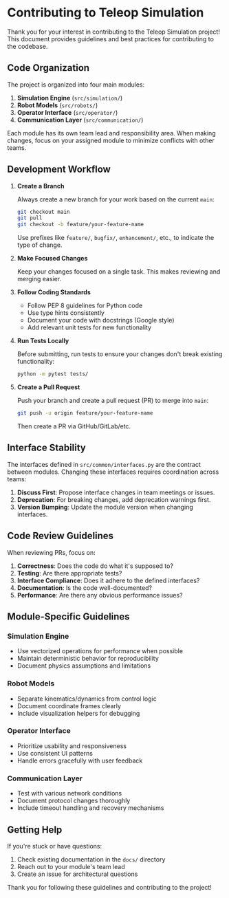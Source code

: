 # Contributing to Teleop Simulation

Thank you for your interest in contributing to the Teleop Simulation project! This document provides guidelines and best practices for contributing to the codebase.

## Code Organization

The project is organized into four main modules:

1. **Simulation Engine** (`src/simulation/`)
2. **Robot Models** (`src/robots/`)
3. **Operator Interface** (`src/operator/`)
4. **Communication Layer** (`src/communication/`)

Each module has its own team lead and responsibility area. When making changes, focus on your assigned module to minimize conflicts with other teams.

## Development Workflow

1. **Create a Branch**
   
   Always create a new branch for your work based on the current `main`:
   
   ```bash
   git checkout main
   git pull
   git checkout -b feature/your-feature-name
   ```
   
   Use prefixes like `feature/`, `bugfix/`, `enhancement/`, etc., to indicate the type of change.

2. **Make Focused Changes**
   
   Keep your changes focused on a single task. This makes reviewing and merging easier.

3. **Follow Coding Standards**
   
   - Follow PEP 8 guidelines for Python code
   - Use type hints consistently
   - Document your code with docstrings (Google style)
   - Add relevant unit tests for new functionality

4. **Run Tests Locally**
   
   Before submitting, run tests to ensure your changes don't break existing functionality:
   
   ```bash
   python -m pytest tests/
   ```

5. **Create a Pull Request**
   
   Push your branch and create a pull request (PR) to merge into `main`:
   
   ```bash
   git push -u origin feature/your-feature-name
   ```
   
   Then create a PR via GitHub/GitLab/etc.

## Interface Stability

The interfaces defined in `src/common/interfaces.py` are the contract between modules. Changing these interfaces requires coordination across teams:

1. **Discuss First**: Propose interface changes in team meetings or issues.
2. **Deprecation**: For breaking changes, add deprecation warnings first.
3. **Version Bumping**: Update the module version when changing interfaces.

## Code Review Guidelines

When reviewing PRs, focus on:

1. **Correctness**: Does the code do what it's supposed to?
2. **Testing**: Are there appropriate tests?
3. **Interface Compliance**: Does it adhere to the defined interfaces?
4. **Documentation**: Is the code well-documented?
5. **Performance**: Are there any obvious performance issues?

## Module-Specific Guidelines

### Simulation Engine
- Use vectorized operations for performance when possible
- Maintain deterministic behavior for reproducibility
- Document physics assumptions and limitations

### Robot Models
- Separate kinematics/dynamics from control logic
- Document coordinate frames clearly
- Include visualization helpers for debugging

### Operator Interface
- Prioritize usability and responsiveness
- Use consistent UI patterns
- Handle errors gracefully with user feedback

### Communication Layer
- Test with various network conditions
- Document protocol changes thoroughly
- Include timeout handling and recovery mechanisms

## Getting Help

If you're stuck or have questions:

1. Check existing documentation in the `docs/` directory
2. Reach out to your module's team lead
3. Create an issue for architectural questions

Thank you for following these guidelines and contributing to the project! 